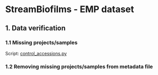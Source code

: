 # StreamBiofilms - EMP dataset

## 1. Data verification

### 1.1 Missing projects/samples
Script: [control_accessions.py](https://github.com/Mass23/StreamBiofilms/blob/master/control_accessions.py)

### 1.2 Removing missing projects/samples from metadata file
